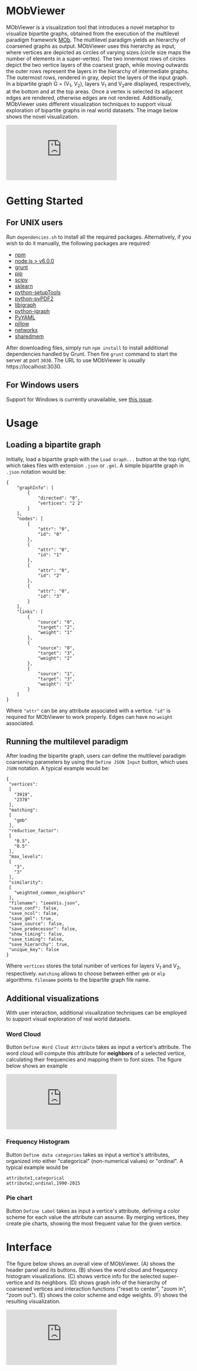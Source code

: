 # MObViewer

MObViewer is a visualization tool that introduces a novel metaphor to visualize bipartite graphs, obtained from the execution of the multilevel paradigm framework [MOb](http://www.alanvalejo.com.br/software?name=mob). The multilevel paradigm yields an hierarchy of coarsened graphs as output. MObViewer uses this hierarchy as input, where vertices are depicted as circles of varying sizes (circle size maps the number of elements in a super-vertex). The two innermost rows of circles depict the two vertice layers of the coarsest graph, while moving outwards the outer rows represent the layers in the hierarchy of intermediate graphs. The outermost rows, rendered in gray, depict the layers of the input graph. In a bipartite graph G = (V<sub>1</sub>, V<sub>2</sub>), layers V<sub>1</sub> and V<sub>2</sub>are displayed, respectively, at the bottom and at the top areas. Once a vertex is selected its adjacent edges are rendered, otherwise edges are not rendered. Additionally, MObViewer uses different visualization techniques to support visual exploration of bipartite graphs in real world datasets. The image below shows the novel visualization.

![Image of novel metaphor](https://github.com/diego2337/MObViewer/blob/master/img/visualMetaphorInteractionNEW.pdf)

# Getting Started

## For UNIX users

Run `dependencies.sh` to install all the required packages. Alternatively, if you wish to do it manually, the following packages are required:

* [npm](https://www.npmjs.com)
* [node.js > v6.0.0](https://nodejs.org/en/)
* [grunt](https://gruntjs.com/)
* [pip](https://pypi.org/project/pip/)
* [scipy](https://www.scipy.org/)
* [sklearn](https://scikit-learn.org/stable/)
* [python-setupTools](https://pypi.org/project/setuptools/)
* [python-pyPDF2](https://pypi.org/project/PyPDF2/)
* [libigraph](https://packages.debian.org/jessie/libigraph0-dev)
* [python-igraph](https://igraph.org/python/)
* [PyYAML](https://pyyaml.org/)
* [pillow](https://pillow.readthedocs.io/en/stable/)
* [networkx](https://networkx.github.io/)
* [sharedmem](https://github.com/rainwoodman/sharedmem)

After downloading files, simply run `npm install` to install additional dependencies handled by Grunt. Then fire `grunt` command to start the server at port `3030`. The URL to use MObViewer is usually https://localhost:3030.

## For Windows users

Support for Windows is currently unavailable, see [this issue](https://github.com/diego2337/MObViewer/issues/1).

# Usage

## Loading a bipartite graph
Initially, load a bipartite graph with the `Load Graph...` button at the top right, which takes files with extension `.json` or `.gml`. A simple bipartite graph in `.json` notation would be:

    {
        "graphInfo": [
            {
                "directed": "0", 
                "vertices": "2 2"
            }
        ], 
        "nodes": [
            {
                "attr": "0", 
                "id": "0"
            },
            {
                "attr": "0", 
                "id": "1"
            },
            {
                "attr": "0", 
                "id": "2"
            },
            {
                "attr": "0", 
                "id": "3"
            }
        ], 
        "links": [
            {
                "source": "0", 
                "target": "2", 
                "weight": "1"
            },
            {
                "source": "0", 
                "target": "3", 
                "weight": "2"
            },
            {
                "source": "1", 
                "target": "3", 
                "weight": "1"
            }
        ]
    }
    
 Where `"attr"` can be any attribute associated with a vertice. `"id"` is required for MObViewer to work properly. Edges can have no `weight` associated.
 
 ## Running the multilevel paradigm
 
 After loading the bipartite graph, users can define the multilevel paradigm coarsening parameters by using the `Define JSON Input` button, which uses `JSON` notation. A typical example would be:
 
    {
     "vertices":
     [
       "3919",
       "2378"
     ],
     "matching":
     [
       "gmb"
     ],
     "reduction_factor":
     [
       "0.5",
       "0.5"
     ],
     "max_levels":
     [
       "3",
       "3"
     ],
     "similarity":
     [
       "weighted_common_neighbors"
     ],
     "filename": "ieeeVis.json",
     "save_conf": false,
     "save_ncol": false,
     "save_gml": true,
     "save_source": false,
     "save_predecessor": false,
     "show_timing": false,
     "save_timing": false,
     "save_hierarchy": true,
     "unique_key": false
    }

Where `vertices` stores the total number of vertices for layers V<sub>1</sub> and V<sub>2</sub>, respectively. `matching` allows to choose between either `gmb` or `mlp` algorithms. `filename` points to the bipartite graph file name.

## Additional visualizations

With user interaction, additional visualization techniques can be employed to support visual exploration of real world datasets.

### Word Cloud

Button `Define Word Cloud Attribute` takes as input a vertice's attribute. The word cloud will compute this attribute for **neighbors** of a selected vertice, calculating their frequencies and mapping them to font sizes. The figure below shows an example

![Image of word cloud](https://github.com/diego2337/MObViewer/img/wordCloudVisualization.pdf)

### Frequency Histogram

Button `Define data categories` takes as input a vertice's attributes, organized into either "categorical" (non-numerical values) or "ordinal". A typical example would be

    attribute1,categorical
    attribute2,ordinal,1990-2015

### Pie chart

Button `Define Label` takes as input a vertice's attribute, defining a color scheme for each value the attribute can assume. By merging vertices, they create pie charts, showing the most frequent value for the given vertice.

# Interface

The figure below shows an overall view of MObViewer. (A) shows the header panel and its buttons. (B) shows the word cloud and frequency histogram visualizations. (C) shows vertice info for the selected super-vertice and its neighbors. (D) shows graph info of the hierarchy of coarsened vertices and interaction functions ("reset to center", "zoom in", "zoom out"). (E) shows the color scheme and edge weights. (F) shows the resulting visualization.

![Image of MObViewer](https://github.com/diego2337/MObViewer/img/mobOverviewNEW.pdf)
